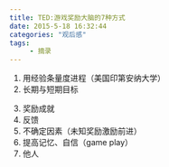 ```yaml
---
title: TED:游戏奖励大脑的7种方式
date: 2015-5-18 16:32:44
categories: "观后感"
tags:
     - 摘录
---
```

1.	用经验条量度进程（美国印第安纳大学）
2.	长期与短期目标
<!-- more -->
3.	奖励成就
4.	反馈
5.	不确定因素（未知奖励激励前进）
6. 提高记忆、自信（game play）
7. 他人
